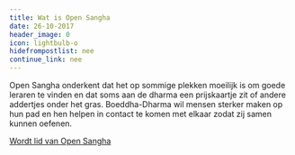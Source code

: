 ```yaml
---
title: Wat is Open Sangha
date: 26-10-2017
header_image: 0
icon: lightbulb-o
hidefrompostlist: nee
continue_link: nee
---
```

Open Sangha onderkent dat het op sommige plekken moeilijk is om goede leraren te vinden en dat soms aan de dharma een prijskaartje zit of andere addertjes onder het gras. Boeddha-Dharma wil mensen sterker maken op hun pad en hen helpen in contact te komen met elkaar zodat zij samen kunnen oefenen.

[Wordt lid van Open Sangha](/community)